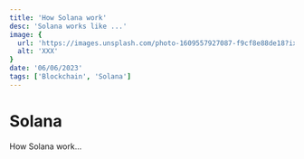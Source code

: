 ```yaml
---
title: 'How Solana work'
desc: 'Solana works like ...'
image: {
  url: 'https://images.unsplash.com/photo-1609557927087-f9cf8e88de18?ixlib=rb-4.0.3&ixid=MnwxMjA3fDB8MHxwaG90by1wYWdlfHx8fGVufDB8fHx8&auto=format&fit=crop&w=1740&q=80',
  alt: 'XXX'
}
date: '06/06/2023'
tags: ['Blockchain', 'Solana']
---
```


# Solana

How Solana work...
